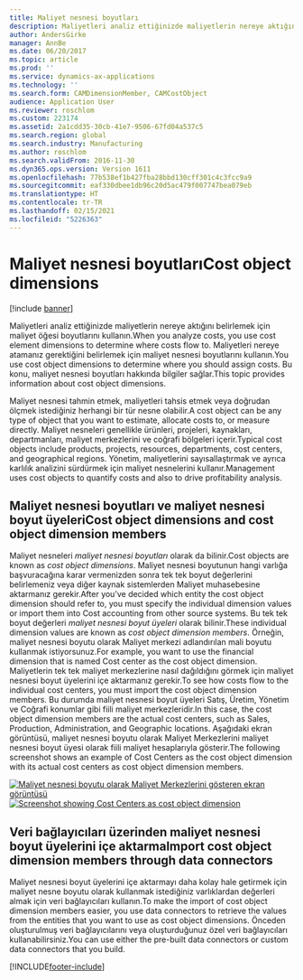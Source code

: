 ```yaml
---
title: Maliyet nesnesi boyutları
description: Maliyetleri analiz ettiğinizde maliyetlerin nereye aktığını belirlemek için maliyet öğesi boyutlarını kullanın. Maliyetleri nereye atamanız gerektiğini belirlemek için maliyet nesnesi boyutlarını kullanın. Bu konu, maliyet nesnesi boyutları hakkında bilgiler sağlar.
author: AndersGirke
manager: AnnBe
ms.date: 06/20/2017
ms.topic: article
ms.prod: ''
ms.service: dynamics-ax-applications
ms.technology: ''
ms.search.form: CAMDimensionMember, CAMCostObject
audience: Application User
ms.reviewer: roschlom
ms.custom: 223174
ms.assetid: 2a1cdd35-30cb-41e7-9506-67fd04a537c5
ms.search.region: global
ms.search.industry: Manufacturing
ms.author: roschlom
ms.search.validFrom: 2016-11-30
ms.dyn365.ops.version: Version 1611
ms.openlocfilehash: 77b538ef1b427fba28bbd130cff301c4c3fcc9a9
ms.sourcegitcommit: eaf330dbee1db96c20d5ac479f007747bea079eb
ms.translationtype: HT
ms.contentlocale: tr-TR
ms.lasthandoff: 02/15/2021
ms.locfileid: "5226363"
---
```

# <a name="cost-object-dimensions"></a><span data-ttu-id="4d8b4-105">Maliyet nesnesi boyutları</span><span class="sxs-lookup"><span data-stu-id="4d8b4-105">Cost object dimensions</span></span>

[!include [banner](../includes/banner.md)]

<span data-ttu-id="4d8b4-106">Maliyetleri analiz ettiğinizde maliyetlerin nereye aktığını belirlemek için maliyet öğesi boyutlarını kullanın.</span><span class="sxs-lookup"><span data-stu-id="4d8b4-106">When you analyze costs, you use cost element dimensions to determine where costs flow to.</span></span> <span data-ttu-id="4d8b4-107">Maliyetleri nereye atamanız gerektiğini belirlemek için maliyet nesnesi boyutlarını kullanın.</span><span class="sxs-lookup"><span data-stu-id="4d8b4-107">You use cost object dimensions to determine where you should assign costs.</span></span> <span data-ttu-id="4d8b4-108">Bu konu, maliyet nesnesi boyutları hakkında bilgiler sağlar.</span><span class="sxs-lookup"><span data-stu-id="4d8b4-108">This topic provides information about cost object dimensions.</span></span>

<span data-ttu-id="4d8b4-109">Maliyet nesnesi tahmin etmek, maliyetleri tahsis etmek veya doğrudan ölçmek istediğiniz herhangi bir tür nesne olabilir.</span><span class="sxs-lookup"><span data-stu-id="4d8b4-109">A cost object can be any type of object that you want to estimate, allocate costs to, or measure directly.</span></span> <span data-ttu-id="4d8b4-110">Maliyet nesneleri genellikle ürünleri, projeleri, kaynakları, departmanları, maliyet merkezlerini ve coğrafi bölgeleri içerir.</span><span class="sxs-lookup"><span data-stu-id="4d8b4-110">Typical cost objects include products, projects, resources, departments, cost centers, and geographical regions.</span></span> <span data-ttu-id="4d8b4-111">Yönetim, maliyetlerini sayısallaştırmak ve ayrıca karlılık analizini sürdürmek için maliyet nesnelerini kullanır.</span><span class="sxs-lookup"><span data-stu-id="4d8b4-111">Management uses cost objects to quantify costs and also to drive profitability analysis.</span></span>

## <a name="cost-object-dimensions-and-cost-object-dimension-members"></a><span data-ttu-id="4d8b4-112">Maliyet nesnesi boyutları ve maliyet nesnesi boyut üyeleri</span><span class="sxs-lookup"><span data-stu-id="4d8b4-112">Cost object dimensions and cost object dimension members</span></span>
<span data-ttu-id="4d8b4-113">Maliyet nesneleri *maliyet nesnesi boyutları* olarak da bilinir.</span><span class="sxs-lookup"><span data-stu-id="4d8b4-113">Cost objects are known as *cost object dimensions*.</span></span> <span data-ttu-id="4d8b4-114">Maliyet nesnesi boyutunun hangi varlığa başvuracağına karar vermenizden sonra tek tek boyut değerlerini belirlemeniz veya diğer kaynak sistemlerden Maliyet muhasebesine aktarmanız gerekir.</span><span class="sxs-lookup"><span data-stu-id="4d8b4-114">After you’ve decided which entity the cost object dimension should refer to, you must specify the individual dimension values or import them into Cost accounting from other source systems.</span></span> <span data-ttu-id="4d8b4-115">Bu tek tek boyut değerleri *maliyet nesnesi boyut üyeleri* olarak bilinir.</span><span class="sxs-lookup"><span data-stu-id="4d8b4-115">These individual dimension values are known as *cost object dimension members*.</span></span> <span data-ttu-id="4d8b4-116">Örneğin, maliyet nesnesi boyutu olarak Maliyet merkezi adlandırılan mali boyutu kullanmak istiyorsunuz.</span><span class="sxs-lookup"><span data-stu-id="4d8b4-116">For example, you want to use the financial dimension that is named Cost center as the cost object dimension.</span></span> <span data-ttu-id="4d8b4-117">Maliyetlerin tek tek maliyet merkezlerine nasıl dağıldığını görmek için maliyet nesnesi boyut üyelerini içe aktarmanız gerekir.</span><span class="sxs-lookup"><span data-stu-id="4d8b4-117">To see how costs flow to the individual cost centers, you must import the cost object dimension members.</span></span> <span data-ttu-id="4d8b4-118">Bu durumda maliyet nesnesi boyut üyeleri Satış, Üretim, Yönetim ve Coğrafi konumlar gibi fiili maliyet merkezleridir.</span><span class="sxs-lookup"><span data-stu-id="4d8b4-118">In this case, the cost object dimension members are the actual cost centers, such as Sales, Production, Administration, and Geographic locations.</span></span> <span data-ttu-id="4d8b4-119">Aşağıdaki ekran görüntüsü, maliyet nesnesi boyutu olarak Maliyet Merkezlerini maliyet nesnesi boyut üyesi olarak fiili maliyet hesaplarıyla gösterir.</span><span class="sxs-lookup"><span data-stu-id="4d8b4-119">The following screenshot shows an example of Cost Centers as the cost object dimension with its actual cost centers as cost object dimension members.</span></span> 

<span data-ttu-id="4d8b4-120">[![Maliyet nesnesi boyutu olarak Maliyet Merkezlerini gösteren ekran görüntüsü](./media/cost-object-dimensions.png)](./media/cost-object-dimensions.png)</span><span class="sxs-lookup"><span data-stu-id="4d8b4-120">[![Screenshot showing Cost Centers as cost object dimension](./media/cost-object-dimensions.png)](./media/cost-object-dimensions.png)</span></span>

## <a name="import-cost-object-dimension-members-through-data-connectors"></a><span data-ttu-id="4d8b4-121">Veri bağlayıcıları üzerinden maliyet nesnesi boyut üyelerini içe aktarma</span><span class="sxs-lookup"><span data-stu-id="4d8b4-121">Import cost object dimension members through data connectors</span></span>
<span data-ttu-id="4d8b4-122">Maliyet nesnesi boyut üyelerini içe aktarmayı daha kolay hale getirmek için maliyet nesne boyutu olarak kullanmak istediğiniz varlıklardan değerleri almak için veri bağlayıcıları kullanın.</span><span class="sxs-lookup"><span data-stu-id="4d8b4-122">To make the import of cost object dimension members easier, you use data connectors to retrieve the values from the entities that you want to use as cost object dimensions.</span></span> <span data-ttu-id="4d8b4-123">Önceden oluşturulmuş veri bağlayıcılarını veya oluşturduğunuz özel veri bağlayıcıları kullanabilirsiniz.</span><span class="sxs-lookup"><span data-stu-id="4d8b4-123">You can use either the pre-built data connectors or custom data connectors that you build.</span></span>





[!INCLUDE[footer-include](../../includes/footer-banner.md)]